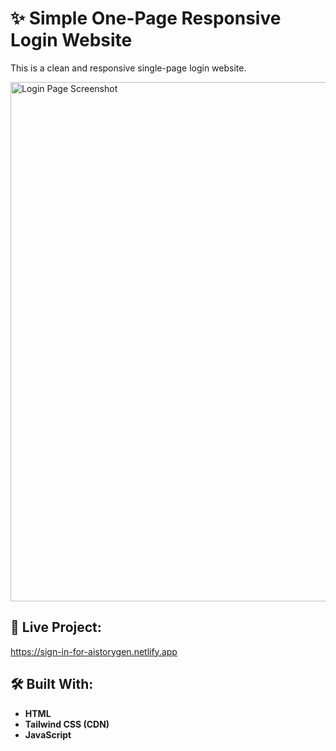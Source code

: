 <h1>✨ Simple One-Page Responsive Login Website</h1> <p>This is a clean and responsive single-page login website.</p>
<img width="1442" height="831" alt="Login Page Screenshot" src="https://github.com/user-attachments/assets/bee04b33-3ac4-4fbc-96d5-1ab216ce9fa9" />

<h2>🚀 Live Project:</h2> <p> <a href="https://sign-in-for-aistorygen.netlify.app" target="_blank"> https://sign-in-for-aistorygen.netlify.app </a> </p> <h2>🛠️ Built With:</h2> <ul> <li><strong>HTML</strong></li> <li><strong>Tailwind CSS (CDN)</strong></li> <li><strong>JavaScript</strong></li> </ul>
